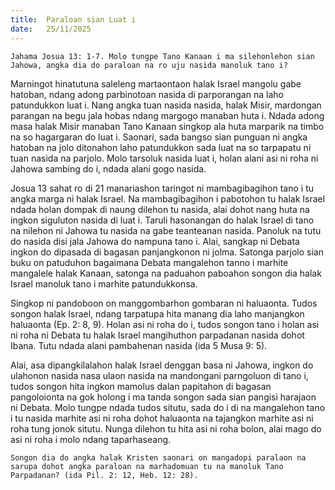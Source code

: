 ```yaml
---
title:  Paraloan sian Luat i
date:   25/11/2025
---
```


`Jahama Josua 13: 1-7. Molo tungpe Tano Kanaan i ma silehonlehon sian Jahowa, angka dia do paraloan na ro uju nasida manoluk tano i?`

Marningot hinatutuna saleleng martaontaon halak Israel mangolu gabe hatoban, ndang adong parbinotoan nasida di parporangan na laho patundukkon luat i. Nang angka tuan nasida nasida, halak Misir, mardongan parangan na begu jala hobas ndang margogo manaban huta i. Ndada adong masa halak Misir manaban Tano Kanaan singkop ala huta marparik na timbo na so hagargaran do luat i. Saonari, sada bangso sian punguan ni angka hatoban na jolo ditonahon laho patundukkon sada luat na so tarpapatu ni tuan nasida na parjolo. Molo tarsoluk nasida luat i, holan alani asi ni roha ni Jahowa sambing do i, ndada alani gogo nasida.

Josua 13 sahat ro di 21 manariashon taringot ni mambagibagihon tano i tu angka marga ni halak Israel. Na mambagibagihon i pabotohon tu halak Israel ndada holan dompak di naung dilehon tu nasida, alai dohot nang huta na ingkon siguluton nasida di luat i. Taruli hasonangan do halak Israel di tano na nilehon ni Jahowa tu nasida na gabe teanteanan nasida. Panoluk na tutu do nasida disi jala Jahowa do nampuna tano i. Alai, sangkap ni Debata ingkon do dipasada di bagasan panjangkonon ni jolma. Satonga parjolo sian buku on patuduhon bagaimana Debata mangalehon tanno i marhite mangalele halak Kanaan, satonga na paduahon paboahon songon dia halak Israel manoluk tano i marhite patundukkonsa.

Singkop ni pandoboon on manggombarhon gombaran ni haluaonta. Tudos songon halak Israel, ndang tarpatupa hita manang dia laho manjangkon haluaonta (Ep. 2: 8, 9). Holan asi ni roha do i, tudos songon tano i holan asi ni roha ni Debata tu halak Israel mangihuthon parpadanan nasida dohot Ibana. Tutu ndada alani pambahenan nasida (ida 5 Musa 9: 5).

Alai, asa dipangkilalahon halak Israel denggan basa ni Jahowa, ingkon do ulahonon nasida nasa ulaon nasida na mandongani parngoluon di tano i, tudos songon hita ingkon mamolus dalan papitahon di bagasan pangoloionta na gok holong i ma tanda songon sada sian pangisi harajaon ni Debata. Molo tungpe ndada tudos situtu, sada do i di na mangalehon tano i tu nasida marhite asi ni roha dohot haluaonta na tajangkon marhite asi ni roha tung jonok situtu. Nunga dilehon tu hita asi ni roha bolon, alai mago do asi ni roha i molo ndang taparhaseang.

`Songon dia do angka halak Kristen saonari on mangadopi paralaon na sarupa dohot angka paraloan na marhadomuan tu na manoluk Tano Parpadanan? (ida Pil. 2: 12, Heb. 12: 28).`